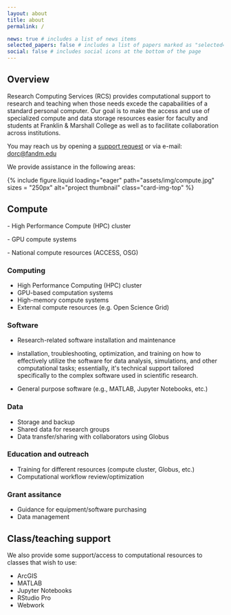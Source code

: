 ```yaml
---
layout: about
title: about
permalink: /

news: true # includes a list of news items
selected_papers: false # includes a list of papers marked as "selected={true}"
social: false # includes social icons at the bottom of the page
---
```


## Overview

Research Computing Services (RCS) provides computational support to research and 
teaching when those needs excede the capabailities of a standard personal 
computer. Our goal is to make the access and use of specialized compute 
and data storage resources easier for faculty and students 
at Franklin & Marshall College as well as to facilitate 
collaboration across institutions.

You may reach us by opening a [support request](https://request.fandm.edu/)
or via e-mail: dorc@fandm.edu

We provide assistance in the following areas:

<div class="projects">
<div class="row row-cols-1 row-cols-md-3">
  <div class="col">
    <div class="card h-100 hoverable">
      {%
        include figure.liquid
        loading="eager"
        path="assets/img/compute.jpg"
        sizes = "250px"
        alt="project thumbnail"
        class="card-img-top"
      %}
      <div class="card-body">
        <h2 class="card-title">Compute</h2>
        <p class="card-text">- High Performance Compute (HPC) cluster</p>
        <p class="card-text">- GPU compute systems</p>
        <p class="card-text">- National compute resources (ACCESS, OSG)</p>
      </div>
    </div>
  </div>
</div>
</div>

### Computing
  - High Performance Computing (HPC) cluster
  - GPU-based computation systems
  - High-memory compute systems
  - External compute resources (e.g. Open Science Grid)

### Software
  - Research-related software installation and maintenance
  - installation, troubleshooting, optimization, and training on how to effectively utilize the software for data analysis, simulations, and other computational tasks; essentially, it's technical support tailored specifically to the complex software used in scientific research. 

  - General purpose software (e.g., MATLAB, Jupyter Notebooks, etc.)

### Data
  - Storage and backup
  - Shared data for research groups
  - Data transfer/sharing with collaborators using Globus

### Education and outreach
  - Training for different resources (compute cluster, Globus, etc.)
  - Computational workflow review/optimization

### Grant assitance
  - Guidance for equipment/software purchasing
  - Data management

## Class/teaching support

We also provide some support/access to computational resources to 
classes that wish to use:

- ArcGIS
- MATLAB
- Jupyter Notebooks
- RStudio Pro
- Webwork